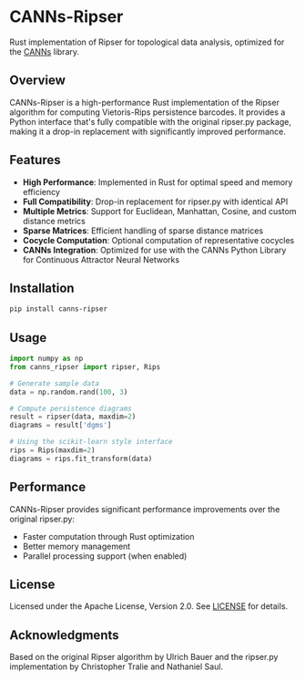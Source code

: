 # CANNs-Ripser

Rust implementation of Ripser for topological data analysis, optimized for the [CANNs](https://github.com/Routhleck/canns) library.

## Overview

CANNs-Ripser is a high-performance Rust implementation of the Ripser algorithm for computing Vietoris-Rips persistence barcodes. It provides a Python interface that's fully compatible with the original ripser.py package, making it a drop-in replacement with significantly improved performance.

## Features

- **High Performance**: Implemented in Rust for optimal speed and memory efficiency
- **Full Compatibility**: Drop-in replacement for ripser.py with identical API
- **Multiple Metrics**: Support for Euclidean, Manhattan, Cosine, and custom distance metrics
- **Sparse Matrices**: Efficient handling of sparse distance matrices
- **Cocycle Computation**: Optional computation of representative cocycles
- **CANNs Integration**: Optimized for use with the CANNs Python Library for Continuous Attractor Neural Networks

## Installation

```bash
pip install canns-ripser
```

## Usage

```python
import numpy as np
from canns_ripser import ripser, Rips

# Generate sample data
data = np.random.rand(100, 3)

# Compute persistence diagrams
result = ripser(data, maxdim=2)
diagrams = result['dgms']

# Using the scikit-learn style interface
rips = Rips(maxdim=2)
diagrams = rips.fit_transform(data)
```

## Performance

CANNs-Ripser provides significant performance improvements over the original ripser.py:

- Faster computation through Rust optimization
- Better memory management
- Parallel processing support (when enabled)

## License

Licensed under the Apache License, Version 2.0. See [LICENSE](LICENSE) for details.

## Acknowledgments

Based on the original Ripser algorithm by Ulrich Bauer and the ripser.py implementation by Christopher Tralie and Nathaniel Saul.